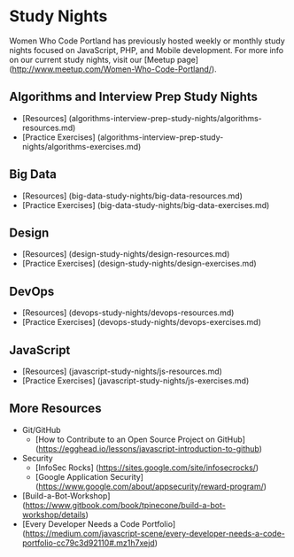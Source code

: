# Study Nights

Women Who Code Portland has previously hosted weekly or monthly study nights focused on JavaScript, PHP, and Mobile development. For more info on our current study nights, visit our [Meetup page] (http://www.meetup.com/Women-Who-Code-Portland/).

## Algorithms and Interview Prep Study Nights
- [Resources] (algorithms-interview-prep-study-nights/algorithms-resources.md)
- [Practice Exercises] (algorithms-interview-prep-study-nights/algorithms-exercises.md)

## Big Data
- [Resources] (big-data-study-nights/big-data-resources.md)
- [Practice Exercises] (big-data-study-nights/big-data-exercises.md)

## Design
- [Resources] (design-study-nights/design-resources.md)
- [Practice Exercises] (design-study-nights/design-exercises.md)

## DevOps
- [Resources] (devops-study-nights/devops-resources.md)
- [Practice Exercises] (devops-study-nights/devops-exercises.md)

## JavaScript 
- [Resources] (javascript-study-nights/js-resources.md)
- [Practice Exercises] (javascript-study-nights/js-exercises.md)

## More Resources
- Git/GitHub
  - [How to Contribute to an Open Source Project on GitHub] (https://egghead.io/lessons/javascript-introduction-to-github)  
- Security
  - [InfoSec Rocks] (https://sites.google.com/site/infosecrocks/)
  - [Google Application Security] (https://www.google.com/about/appsecurity/reward-program/)
- [Build-a-Bot-Workshop] (https://www.gitbook.com/book/tpinecone/build-a-bot-workshop/details)
- [Every Developer Needs a Code Portfolio] (https://medium.com/javascript-scene/every-developer-needs-a-code-portfolio-cc79c3d92110#.mz1h7xejd)
